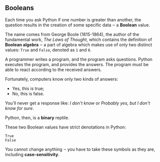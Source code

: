 ## Booleans

Each time you ask Python if one number is greater than another, the question results in the creation of some specific data ‒ a **Boolean** value.

The name comes from George Boole (1815-1864), the author of the fundamental work, _The Laws of Thought_, which contains the definition of **Boolean algebra** ‒ a part of algebra which makes use of only two distinct values: ```True``` and ```False```, denoted as ```1``` and ```0```.

A programmer writes a program, and the program asks questions. Python executes the program, and provides the answers. The program must be able to react according to the received answers.

Fortunately, computers know only two kinds of answers:

- Yes, this is true;
- No, this is false.

You'll never get a response like: _I don't know_ or _Probably yes, but I don't know for sure_.

Python, then, is a **binary** reptile.

These two Boolean values have strict denotations in Python:

```
True
False
```

You cannot change anything ‒ you have to take these symbols as they are, including **case-sensitivity**.
